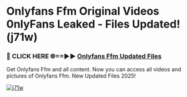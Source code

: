 # Onlyfans Ffm Original Videos 0nlyFans Leaked - Files Updated! (j71w)

<h3>🔴 CLICK HERE 🌐==►► <a href="https://tinyurl.com/ehrbuxhb" rel="nofollow">Onlyfans Ffm Updated Files</a></h3>

Get Onlyfans Ffm and all content. Now you can access all videos and pictures of Onlyfans Ffm. New Updated Files 2025!

[![j71w](https://i.imgur.com/lVYEuWS.gif)](https://tinyurl.com/ehrbuxhb)
